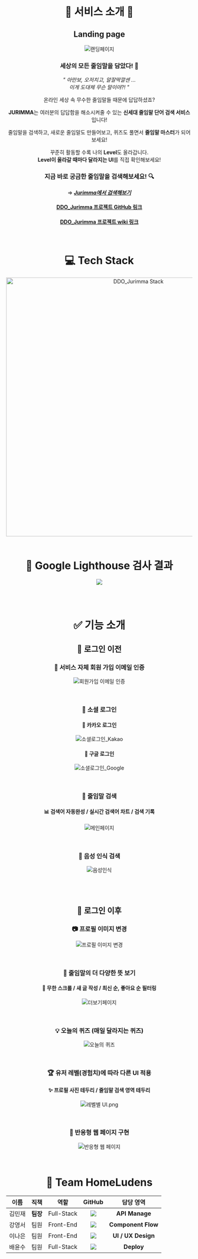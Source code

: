 <div align='center'>

<br>

# 💎 **서비스 소개** 💎

## **Landing page**

![랜딩페이지](https://media.discordapp.net/attachments/885202056355397686/892300259458428938/LandingPage_Changed.gif?width=1098&height=549)

### **세상의 모든 줄임말을 담았다! 🤟**

_" 아만보, 오저치고, 알잘딱깔센 ..._ <br>_이게 도대체 무슨 말이야?! "_

온라인 세상 속 무수한 줄임말들 때문에 답답하셨죠?

**JURIMMA**는 여러분의 답답함을 해소시켜줄 수 있는 **신세대 줄임말 단어 검색 서비스** 입니다!

줄임말을 검색하고, 새로운 줄임말도 만들어보고, 퀴즈도 풀면서 **줄임말 마스터**가 되어보세요!

꾸준히 활동할 수록 나의 **Level**도 올라갑니다. <br>
**Level이 올라갈 때마다 달라지는 UI**를 직접 확인해보세요!

### **지금 바로 궁금한 줄임말을 검색해보세요! 🔍**

⇒ **_[Jurimma에서 검색해보기](https://jurimma.com/)_**

#### [DDO_Jurimma 프로젝트 GitHub 링크](https://github.com/codestates/DDO_Jurimma)

#### [DDO_Jurimma 프로젝트 wiki 링크](https://github.com/codestates/DDO_Jurimma/wiki)

<br>

# 💻 **Tech Stack**

<img width="700" alt="DDO_Jurimma Stack" src="https://media.discordapp.net/attachments/878131722296918017/892270332168269864/cf.png?width=858&height=549">

<br>
<br>

# 🗽 **Google Lighthouse 검사 결과**

![](https://cdn.discordapp.com/attachments/878131777485565993/893024808567181332/2021-09-30_3.41.42.png)

<br>
<br>

# ✅ **기능 소개**

## 👋 **로그인 이전**

### 💌 **서비스 자체 회원 가입 이메일 인증**

![회원가입 이메일 인증](https://media.discordapp.net/attachments/885202056355397686/892300303431528469/Signup_Changed.gif?width=1098&height=549)

<br>

### 🔐 **소셜 로그인**

#### 🔴 **카카오 로그인**

![소셜로그인_Kakao](https://media.discordapp.net/attachments/885202056355397686/892389674088288287/Kakao_Login_Changed.gif?width=1100&height=549)

#### 🔵 **구글 로그인**

![소셜로그인_Google](https://media.discordapp.net/attachments/885202056355397686/892389697152765993/Google_Login_Changed.gif?width=1100&height=549)

<br>

### 🔎 **줄임말 검색**

#### 📊 **검색어 자동완성 / 실시간 검색어 차트 / 검색 기록**

![메인페이지](https://cdn.discordapp.com/attachments/892308009194258502/893449285033680946/mainsearch.gif)

<br>

### 🎤 **음성 인식 검색**

![음성인식](https://cdn.discordapp.com/attachments/892308009194258502/893449297146806302/soundsearch.gif)

## <br>

## 👏 **로그인 이후**

### 📷 **프로필 이미지 변경**

![프로필 이미지 변경](https://media.discordapp.net/attachments/878131722296918017/894819867033743390/Profile_Image_Changed.gif?width=1100&height=549)

<br>

### 🔭 **줄임말의 더 다양한 뜻 보기**

#### 🌈 **무한 스크롤** / **새 글 작성** / **최신 순, 좋아요 순 필터링**

![더보기페이지](https://media.discordapp.net/attachments/878131722296918017/894819849128255498/MoreSearch_Changed.gif?width=1100&height=549)

<br>

### 💡 **오늘의 퀴즈** (매일 달라지는 퀴즈)

![오늘의 퀴즈](https://media.discordapp.net/attachments/885202056355397686/892300356795658300/Quiz_Changed.gif?width=1098&height=549)

<br>

### 🏆 **유저 레벨(경험치)에 따라 다른 UI 적용**

#### ✨ **프로필 사진 테두리 / 줄임말 검색 영역 테두리**

![레벨별 UI.png](https://media.discordapp.net/attachments/885202056355397686/892438871411933204/unknown.png)

<br>

### 📱 **반응형 웹 페이지 구현**

![반응형 웹 페이지](https://cdn.discordapp.com/attachments/892308009194258502/894239822732992592/resgif.gif)

<br>

# 👫 **Team HomeLudens**

|  이름  |   직책   |    역할    |                                                                                                  GitHub                                                                                                   |     담당 영역      |
| :----: | :------: | :--------: | :-------------------------------------------------------------------------------------------------------------------------------------------------------------------------------------------------------: | :----------------: |
| 김민재 | **팀장** | Full-Stack |        <a href="https://github.com/minjman2659"><img src="https://img.shields.io/badge/minjman2659-181717?style=flat-square&logo=github&logoColor=white&link=https://github.com/minjman2659"/></a>        |   **API Manage**   |
| 강영서 |   팀원   | Front-End  | <a href="https://github.com/Youngseo-kangg"><img src="https://img.shields.io/badge/Youngseo%2D%2Dkangg-F5792A?style=flat-square&logo=github&logoColor=white&link=https://github.com/Youngseo-kangg"/></a> | **Component Flow** |
| 이나은 |   팀원   | Front-End  |    <a href="https://github.com/Lee-Na-eun"><img src="https://img.shields.io/badge/Lee%2D%2DNa%2D%2Deun-EA4AAA?style=flat-square&logo=github&logoColor=white&link=https://github.com/Lee-Na-eun"/></a>     | **UI / UX Design** |
| 배윤수 |   팀원   | Full-Stack |            <a href="https://github.com/mniYUNSU"><img src="https://img.shields.io/badge/mniYUNSU-512BD4?style=flat-square&logo=github&logoColor=white&link=https://github.com/mniYUNSU"/></a>             |     **Deploy**     |

</div>
